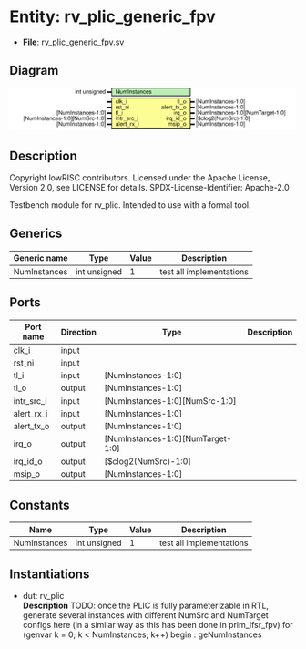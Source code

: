 # Entity: rv_plic_generic_fpv

- **File**: rv_plic_generic_fpv.sv
## Diagram

![Diagram](rv_plic_generic_fpv.svg "Diagram")
## Description

 Copyright lowRISC contributors.
 Licensed under the Apache License, Version 2.0, see LICENSE for details.
 SPDX-License-Identifier: Apache-2.0

 Testbench module for rv_plic. Intended to use with a formal tool.

## Generics

| Generic name | Type         | Value | Description                |
| ------------ | ------------ | ----- | -------------------------- |
| NumInstances | int unsigned | 1     |  test all implementations  |
## Ports

| Port name  | Direction | Type                              | Description |
| ---------- | --------- | --------------------------------- | ----------- |
| clk_i      | input     |                                   |             |
| rst_ni     | input     |                                   |             |
| tl_i       | input     | [NumInstances-1:0]                |             |
| tl_o       | output    | [NumInstances-1:0]                |             |
| intr_src_i | input     | [NumInstances-1:0][NumSrc-1:0]    |             |
| alert_rx_i | input     | [NumInstances-1:0]                |             |
| alert_tx_o | output    | [NumInstances-1:0]                |             |
| irq_o      | output    | [NumInstances-1:0][NumTarget-1:0] |             |
| irq_id_o   | output    | [$clog2(NumSrc)-1:0]              |             |
| msip_o     | output    | [NumInstances-1:0]                |             |
## Constants

| Name         | Type         | Value | Description                |
| ------------ | ------------ | ----- | -------------------------- |
| NumInstances | int unsigned | 1     |  test all implementations  |
## Instantiations

- dut: rv_plic
</br>**Description**
 TODO: once the PLIC is fully parameterizable in RTL, generate
 several instances with different NumSrc and NumTarget configs here
 (in a similar way as this has been done in prim_lfsr_fpv)
 for (genvar k = 0; k < NumInstances; k++) begin : geNumInstances

